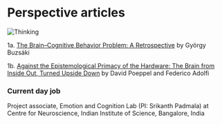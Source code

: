 # Perspective articles

![Thinking](https://images.unsplash.com/photo-1522435229388-6f7a422cd95b?ixid=MXwxMjA3fDB8MHxwaG90by1wYWdlfHx8fGVufDB8fHw%3D&ixlib=rb-1.2.1&auto=format&fit=crop&w=1350&q=80)

1a. [The Brain–Cognitive Behavior Problem: A Retrospective](https://www.eneuro.org/content/7/4/ENEURO.0069-20.2020) by György Buzsáki

1b. [Against the Epistemological Primacy of the Hardware: The Brain from Inside Out, Turned Upside Down](https://www.eneuro.org/content/7/4/ENEURO.0215-20.2020) by David Poeppel and Federico Adolfi

### Current day job

Project associate, Emotion and Cognition Lab (PI: Srikanth Padmala) at Centre for Neuroscience, Indian Institute of Science, Bangalore, India

